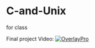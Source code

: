 # C-and-Unix
for class


Final project Video:
[![OverlayPro](http://img.youtube.com/vi/OvaBiyhzWcw/0.jpg)](https://www.youtube.com/watch?v=OvaBiyhzWcw "OverlayPro")
